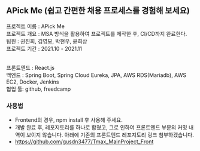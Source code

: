 ## APick Me (쉽고 간편한 채용 프로세스를 경험해 보세요)
프로젝트 이름 : APick Me  
프로젝트 개요 : MSA 방식을 활용하여 프로젝트를 제작한 후, CI/CD까지 완료한다.  
팀원 : 권진희, 김영모, 박현우, 윤희상   
프로젝트 기간 : 2021.10 - 2021.11  
<br/>

프론트엔드 : React.js  
백엔드 : Spring Boot, Spring Cloud Eureka, JPA, AWS RDS(Mariadb), AWS EC2, Docker, Jenkins     
협업 툴: github, freedcamp

### 사용법
- Frontend의 경우, npm install 후 사용해 주세요.
- 개발 완료 후, 레포지토리를 하나로 합쳤고, 그로 인하여 프론트엔드 부분의 커밋 내역이 보이지 않습니다. 아래에 기존의 프론트엔드 레포지토리 링크 첨부하겠습니다.
- https://github.com/gusdn3477/Tmax_MainProject_Front
